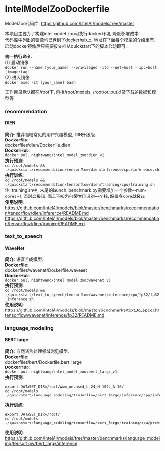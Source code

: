 # IntelModelZooDockerfile
ModelZoo代码库: https://github.com/IntelAI/models/tree/master  
  
本项目主要为了构建intel model zoo可执行docker环境, 降低部署成本.  
代码库中列出的镜像均已传到了dockerhub上, 地址在下面每个模型的介绍里有.  
启动docker镜像后只需要按文档从quickstart下的脚本启动即可.  
  
**统一执行命令**:  
(1) 启动镜像  
`docker run --name [your_name] --privileged -itd --net=host --ipc=host [image:tag]`  
(2) 进入镜像  
`docker exec -it [your_name] bash`  
  
工作目录默认都在/root下, 包括/root/models, /root/output以及下载的数据和模型等  
  
### recommendation
#### DIEN
**简介**: 推荐领域常见的用户兴趣模型, DIN升级版.  
**Dockerfile**:  
dockerfiles/dien/Dockerfile.dien  
**DockerHub**:  
`docker pull nightwang/intel_model_zoo:dien_v1`  
**执行预测**:  
`cd /root/models && ./quickstart/recommendation/tensorflow/dien/inference/cpu/inference.sh`  
**执行训练**:  
`cd /root/models && ./quickstart/recommendation/tensorflow/dien/training/cpu/training.sh`  
注: training.sh中, 末尾的launch_benchmark.py需要增加一个参数--num-cores=1, 否则会报错. 而且不知为何脚本只识别一个核, 配置多core就报错  
**使用说明**:  
https://github.com/IntelAI/models/blob/master/benchmarks/recommendation/tensorflow/dien/inference/README.md  
https://github.com/IntelAI/models/blob/master/benchmarks/recommendation/tensorflow/dien/training/README.md  
  
### text_to_speech
#### WaveNet
**简介**: 语音合成模型.  
**Dockerfile**:  
dockerfiles/wavenet/Dockerfile.wavenet  
**DockerHub**:  
`docker pull nightwang/intel_model_zoo:wavenet_v1`  
**执行预测**:  
`cd /root/models && ./quickstart/text_to_speech/tensorflow/wavenet/inference/cpu/fp32/fp32_inference.sh`  
**使用说明**:  
https://github.com/IntelAI/models/blob/master/benchmarks/text_to_speech/tensorflow/wavenet/inference/fp32/README.md  
  
### language_modeling
#### BERT large
**简介**: 自然语言处理领域常见模型.  
**Dockerfile**:  
dockerfiles/bert/Dockerfile.bert_large  
**DockerHub**:  
`docker pull nightwang/intel_model_zoo:bert_large_v1`  
**执行预测**:  
```
export DATASET_DIR=/root/wwm_uncased_L-24_H-1024_A-16/
cd /root/models
./quickstart/language_modeling/tensorflow/bert_large/inference/cpu/inference.sh
```  
**执行训练**:  
```
export DATASET_DIR=/root/
cd /root/models
./quickstart/language_modeling/tensorflow/bert_large/training/cpu/pretraining.sh
```  
**使用说明**:  
https://github.com/IntelAI/models/tree/master/benchmarks/language_modeling/tensorflow/bert_large/inference  
